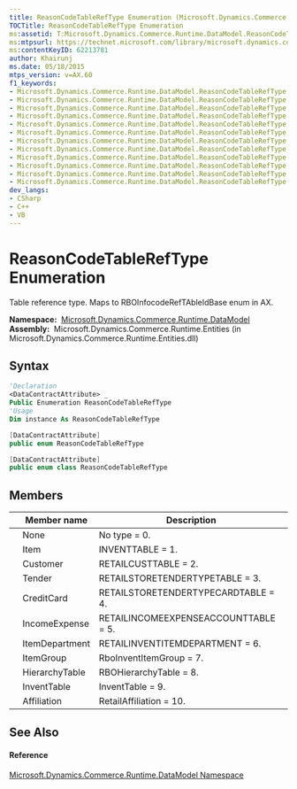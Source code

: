 ```yaml
---
title: ReasonCodeTableRefType Enumeration (Microsoft.Dynamics.Commerce.Runtime.DataModel)
TOCTitle: ReasonCodeTableRefType Enumeration
ms:assetid: T:Microsoft.Dynamics.Commerce.Runtime.DataModel.ReasonCodeTableRefType
ms:mtpsurl: https://technet.microsoft.com/library/microsoft.dynamics.commerce.runtime.datamodel.reasoncodetablereftype(v=AX.60)
ms:contentKeyID: 62213781
author: Khairunj
ms.date: 05/18/2015
mtps_version: v=AX.60
f1_keywords:
- Microsoft.Dynamics.Commerce.Runtime.DataModel.ReasonCodeTableRefType.CreditCard
- Microsoft.Dynamics.Commerce.Runtime.DataModel.ReasonCodeTableRefType
- Microsoft.Dynamics.Commerce.Runtime.DataModel.ReasonCodeTableRefType.Affiliation
- Microsoft.Dynamics.Commerce.Runtime.DataModel.ReasonCodeTableRefType.HierarchyTable
- Microsoft.Dynamics.Commerce.Runtime.DataModel.ReasonCodeTableRefType.Customer
- Microsoft.Dynamics.Commerce.Runtime.DataModel.ReasonCodeTableRefType.ItemDepartment
- Microsoft.Dynamics.Commerce.Runtime.DataModel.ReasonCodeTableRefType.Tender
- Microsoft.Dynamics.Commerce.Runtime.DataModel.ReasonCodeTableRefType.ItemGroup
- Microsoft.Dynamics.Commerce.Runtime.DataModel.ReasonCodeTableRefType.Item
- Microsoft.Dynamics.Commerce.Runtime.DataModel.ReasonCodeTableRefType.None
- Microsoft.Dynamics.Commerce.Runtime.DataModel.ReasonCodeTableRefType.IncomeExpense
- Microsoft.Dynamics.Commerce.Runtime.DataModel.ReasonCodeTableRefType.InventTable
dev_langs:
- CSharp
- C++
- VB
---
```


# ReasonCodeTableRefType Enumeration

Table reference type. Maps to RBOInfocodeRefTAbleIdBase enum in AX.

**Namespace:**  [Microsoft.Dynamics.Commerce.Runtime.DataModel](microsoft-dynamics-commerce-runtime-datamodel-namespace.md)  
**Assembly:**  Microsoft.Dynamics.Commerce.Runtime.Entities (in Microsoft.Dynamics.Commerce.Runtime.Entities.dll)

## Syntax

``` vb
'Declaration
<DataContractAttribute> _
Public Enumeration ReasonCodeTableRefType
'Usage
Dim instance As ReasonCodeTableRefType
```

``` csharp
[DataContractAttribute]
public enum ReasonCodeTableRefType
```

``` c++
[DataContractAttribute]
public enum class ReasonCodeTableRefType
```

## Members

<table>
<thead>
<tr class="header">
<th></th>
<th>Member name</th>
<th>Description</th>
</tr>
</thead>
<tbody>
<tr class="odd">
<td></td>
<td>None</td>
<td>No type = 0.</td>
</tr>
<tr class="even">
<td></td>
<td>Item</td>
<td>INVENTTABLE = 1.</td>
</tr>
<tr class="odd">
<td></td>
<td>Customer</td>
<td>RETAILCUSTTABLE = 2.</td>
</tr>
<tr class="even">
<td></td>
<td>Tender</td>
<td>RETAILSTORETENDERTYPETABLE = 3.</td>
</tr>
<tr class="odd">
<td></td>
<td>CreditCard</td>
<td>RETAILSTORETENDERTYPECARDTABLE = 4.</td>
</tr>
<tr class="even">
<td></td>
<td>IncomeExpense</td>
<td>RETAILINCOMEEXPENSEACCOUNTTABLE = 5.</td>
</tr>
<tr class="odd">
<td></td>
<td>ItemDepartment</td>
<td>RETAILINVENTITEMDEPARTMENT = 6.</td>
</tr>
<tr class="even">
<td></td>
<td>ItemGroup</td>
<td>RboInventItemGroup = 7.</td>
</tr>
<tr class="odd">
<td></td>
<td>HierarchyTable</td>
<td>RBOHierarchyTable = 8.</td>
</tr>
<tr class="even">
<td></td>
<td>InventTable</td>
<td>InventTable = 9.</td>
</tr>
<tr class="odd">
<td></td>
<td>Affiliation</td>
<td>RetailAffiliation = 10.</td>
</tr>
</tbody>
</table>


## See Also

#### Reference

[Microsoft.Dynamics.Commerce.Runtime.DataModel Namespace](microsoft-dynamics-commerce-runtime-datamodel-namespace.md)

